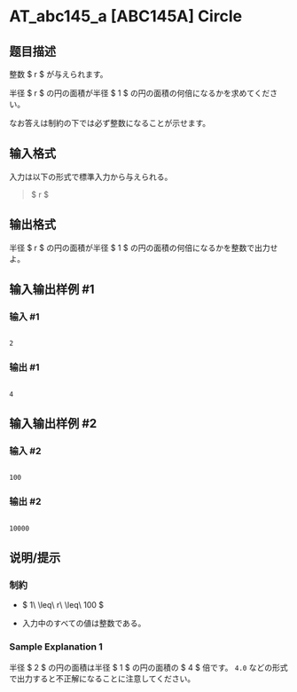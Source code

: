 # AT_abc145_a [ABC145A] Circle

## 题目描述

[problemUrl]: https://atcoder.jp/contests/abc145/tasks/abc145_a

整数 $ r $ が与えられます。

半径 $ r $ の円の面積が半径 $ 1 $ の円の面積の何倍になるかを求めてください。

なお答えは制約の下では必ず整数になることが示せます。

## 输入格式

入力は以下の形式で標準入力から与えられる。

> $ r $

## 输出格式

半径 $ r $ の円の面積が半径 $ 1 $ の円の面積の何倍になるかを整数で出力せよ。

## 输入输出样例 #1

### 输入 #1

```
2
```

### 输出 #1

```
4
```

## 输入输出样例 #2

### 输入 #2

```
100
```

### 输出 #2

```
10000
```

## 说明/提示

### 制約

- $ 1\ \leq\ r\ \leq\ 100 $
- 入力中のすべての値は整数である。

### Sample Explanation 1

半径 $ 2 $ の円の面積は半径 $ 1 $ の円の面積の $ 4 $ 倍です。 `4.0` などの形式で出力すると不正解になることに注意してください。